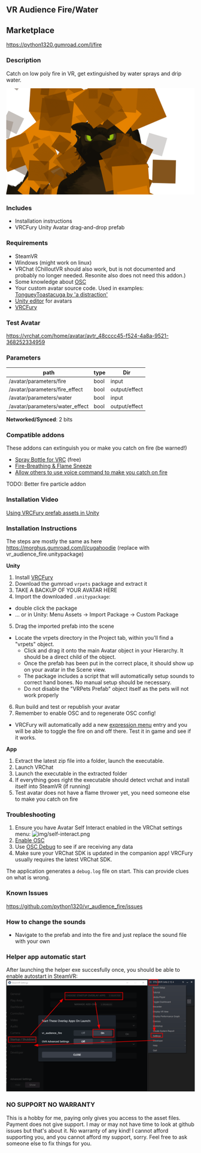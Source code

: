 ## VR Audience Fire/Water

## Marketplace

https://python1320.gumroad.com/l/fire

### Description

Catch on low poly fire in VR, get extinguished by water sprays and drip water.

![avatar caught on fire](docs/toastacuga-on-fire-optimized.png)

### Includes
 
 - Installation instructions
 - VRCFury Unity Avatar drag-and-drop prefab

### Requirements

 - SteamVR
 - Windows (might work on linux)
 - VRChat (ChilloutVR should also work, but is not documented and probably no longer needed. Resonite also does not need this addon.)
 - Some knowledge about [OSC](https://docs.vrchat.com/docs/osc-overview)
 - Your custom avatar source code. Used in examples: [TongueyToastacuga by 'a distraction'](https://drive.google.com/drive/folders/1ekIiFBnzJNhH2a6wwYLo2s5G-VuUlIY5)
 - [Unity editor](https://creators.vrchat.com/sdk/current-unity-version/) for avatars 
 - [VRCFury](https://vrcfury.com/getting-started)

### Test Avatar

https://vrchat.com/home/avatar/avtr_48cccc45-f524-4a8a-9521-368252334959

### Parameters

| path                            | type | Dir           |
|---------------------------------|------|---------------|
| /avatar/parameters/fire         | bool | input         |
| /avatar/parameters/fire_effect  | bool | output/effect |
| /avatar/parameters/water        | bool | input         |
| /avatar/parameters/water_effect | bool | output/effect |

**Networked/Synced**: 2 bits

### Compatible addons 

These addons can extinguish you or make you catch on fire (be warned!)

 - [Spray Bottle for VRC](https://jinxxy.com/market/listings/3292261612823512778) (free)
 - [Fire-Breathing & Flame Sneeze](https://violentpainter.gumroad.com/l/vfx-firebreathing)
 - [Allow others to use voice command to make you catch on fire](https://github.com/Python1320/vr_audience_control)

TODO: Better fire particle addon

### Installation Video

[Using VRCFury prefab assets in Unity](https://www.youtube.com/watch?v=QDvzfLa82yI)

### Installation Instructions

The steps are mostly the same as here https://morghus.gumroad.com/l/cugahoodie (replace with vr_audience_fire.unitypackage)

**Unity**

 1. Install [VRCFury](https://vrcfury.com/getting-started)
 2. Download the gumroad `vrpets` package and extract it
 3. TAKE A BACKUP OF YOUR AVATAR HERE
 4. Import the downloaded `.unitypackage`: 
   - double click the package
   - ... or in Unity: Menu Assets -> Import Package -> Custom Package
 5. Drag the imported prefab into the scene
   - Locate the vrpets directory in the Project tab, within you'll find a "vrpets" object. 
      - Click and drag it onto the main Avatar object in your Hierarchy. It should be a direct child of the object.
	  - Once the prefab has been put in the correct place, it should show up on your avatar in the Scene view.
	  - The package includes a script that will automatically setup sounds to correct hand bones. No manual setup should be necessary.
      - Do not disable the "VRPets Prefab" object itself as the pets will not work properly
 6. Run build and test or republish your avatar
 7. Remember to enable OSC and to regenerate OSC config!

  - VRCFury will automatically add a new [expression menu](https://docs.vrchat.com/docs/action-menu#expression-menu) entry and you will be able to toggle the fire on and off there. Test it in game and see if it works. 

**App**
 1. Extract the latest zip file into a folder, launch the executable.
 2. Launch VRChat
 3. Launch the executable in the extracted folder
 4. If everything goes right the executable should detect vrchat and install itself into SteamVR (if running)
 5. Test avatar does not have a flame thrower yet, you need someone else to make you catch on fire

### Troubleshooting

 1. Ensure you have Avatar Self Interact enabled in the VRChat settings menu: ![img/self-interact.png](img/self-interact.png)
 2. [Enable OSC](https://docs.vrchat.com/docs/osc-overview#enabling-it)
 3. Use [OSC Debug](https://docs.vrchat.com/docs/osc-debugging) to see if are receiving any data
 4. Make sure your VRChat SDK is updated in the companion app! VRCFury usually requires the latest VRChat SDK.

The application generates a `debug.log` file on start. This can provide clues on what is wrong.

### Known Issues

https://github.com/python1320/vr_audience_fire/issues

### How to change the sounds

 - Navigate to the prefab and into the fire and just replace the sound file with your own

### Helper app automatic start

After launching the helper exe succesfully once, you should be able to enable autostart in SteamVR:
![steamvr settings has autostart option](docs/autostart.png)


### NO SUPPORT NO WARRANTY

This is a hobby for me, paying only gives you access to the asset files. Payment does not give support. I may or may not have time to look at github issues but that's about it.
No warranty of any kind!
I cannot afford supporting you, and you cannot afford my support, sorry. Feel free to ask someone else to fix things for you.
